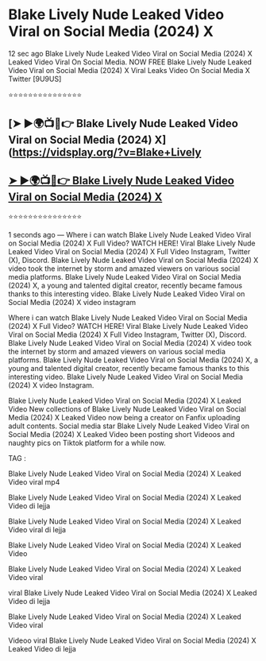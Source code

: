 ﻿# Blake Lively Nude Leaked Video Viral on Social Media (2024) X



12 sec ago Blake Lively Nude Leaked Video Viral on Social Media (2024) X Leaked Video Viral On Social Media. NOW FREE Blake Lively Nude Leaked Video Viral on Social Media (2024) X Viral Leaks Video On Social Media X Twitter [9U9US]

⭐⭐⭐⭐⭐⭐⭐⭐⭐⭐⭐⭐⭐⭐⭐

## [➤ ►🌍📺📱👉 Blake Lively Nude Leaked Video Viral on Social Media (2024) X](https://vidsplay.org/?v=Blake+Lively

## [➤ ►🌍📺📱👉 Blake Lively Nude Leaked Video Viral on Social Media (2024) X](https://vidsplay.org/?v=Blake+Lively)


⭐⭐⭐⭐⭐⭐⭐⭐⭐⭐⭐⭐⭐⭐⭐



1 seconds ago — Where i can watch Blake Lively Nude Leaked Video Viral on Social Media (2024) X Full Video? WATCH HERE! Viral Blake Lively Nude Leaked Video Viral on Social Media (2024) X Full Video Instagram, Twitter (X), Discord. Blake Lively Nude Leaked Video Viral on Social Media (2024) X video took the internet by storm and amazed viewers on various social media platforms. Blake Lively Nude Leaked Video Viral on Social Media (2024) X, a young and talented digital creator, recently became famous thanks to this interesting video. Blake Lively Nude Leaked Video Viral on Social Media (2024) X video instagram

Where i can watch Blake Lively Nude Leaked Video Viral on Social Media (2024) X Full Video? WATCH HERE! Viral Blake Lively Nude Leaked Video Viral on Social Media (2024) X Full Video Instagram, Twitter (X), Discord. Blake Lively Nude Leaked Video Viral on Social Media (2024) X video took the internet by storm and amazed viewers on various social media platforms. Blake Lively Nude Leaked Video Viral on Social Media (2024) X, a young and talented digital creator, recently became famous thanks to this interesting video. Blake Lively Nude Leaked Video Viral on Social Media (2024) X video Instagram.

Blake Lively Nude Leaked Video Viral on Social Media (2024) X Leaked Video New collections of Blake Lively Nude Leaked Video Viral on Social Media (2024) X Leaked Video now being a creator on Fanfix uploading adult contents. Social media star Blake Lively Nude Leaked Video Viral on Social Media (2024) X Leaked Video been posting short Videoos and naughty pics on Tiktok platform for a while now.

TAG :

 

Blake Lively Nude Leaked Video Viral on Social Media (2024) X Leaked Video viral mp4

 

Blake Lively Nude Leaked Video Viral on Social Media (2024) X Leaked Video di lejja

 

Blake Lively Nude Leaked Video Viral on Social Media (2024) X Leaked Video viral di lejja

 

Blake Lively Nude Leaked Video Viral on Social Media (2024) X Leaked Video

 

Blake Lively Nude Leaked Video Viral on Social Media (2024) X Leaked Video viral

 

viral Blake Lively Nude Leaked Video Viral on Social Media (2024) X Leaked Video di lejja

 

Blake Lively Nude Leaked Video Viral on Social Media (2024) X Leaked Video viral

 

Videoo viral Blake Lively Nude Leaked Video Viral on Social Media (2024) X Leaked Video di lejja